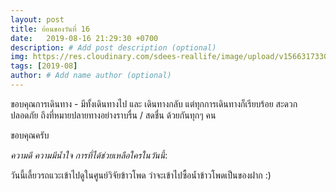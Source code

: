 ```yaml
---
layout: post
title: ย้อนของวันที่ 16
date:   2019-08-16 21:29:30 +0700
description: # Add post description (optional)
img: https://res.cloudinary.com/sdees-reallife/image/upload/v1566317330/IMG_8716.jpg # Add image post (optional)
tags: [2019-08]
author: # Add name author (optional)
---
```

ขอบคุณการเดินทาง - มีทั้งเดินทางไป และ เดินทางกลับ แต่ทุกการเดินทางก็เรียบร้อย สะดวก ปลอดภัย ถึงที่หมายปลายทางอย่างราบรื่น / สดชื่น ด้วยกันทุกๆ คน

ขอบคุณครับ

<i class="fa fa-child" style="color:plum"></i>

*ความดี ความมีน้ำใจ การที่ได้ช่วยเหลือใครในวันนี้*:

วันนี้เลี้ยวรถแวะเข้าไปดูในศูนย์วิจัยข้าวโพด ว่าจะเข้าไปซื้อน้ำข้าวโพดเป็นของฝาก :)
